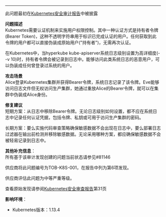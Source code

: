 ---  
此问题最初在[Kubernetes安全审计报告](https://github.com/kubernetes/community/blob/master/wg-security-audit/findings/Kubernetes%20Final%20Report.pdf)中被披露  

**问题描述**  
Kubernetes需要认证机制来实施用户权限控制。其中一种认证方式是持有者令牌(Bearer Token)，这种不透明字符串用于标识已完成认证的用户。任何获取到此令牌的用户都可以直接伪装成原始用户("持有者")，无需再次认证。  

在Kubernetes中，当hyperkube kube-apiserver系统日志级别设置为高详细度(--v 10)时，持有者令牌会被记录到日志中。能够访问此类系统日志的恶意用户，可以伪装成任何曾登录过系统的用户。  

**攻击场景**  
Alice登录Kubernetes集群并获得Bearer令牌，系统日志记录了该令牌。Eve能够访问日志文件但无权访问生产集群，她通过重放Alice的Bearer令牌，就可以在集群中伪装成Alice身份。  

**修复建议**  
短期方案：从日志中移除Bearer令牌。无论日志级别如何设置，都不应在系统日志中记录任何认证凭据，包括令牌、私钥或可用于访问生产集群的密码。  

长期方案：要么实施代码审查策略确保敏感数据不会出现在日志中，要么部署日志过滤器在输出前检测并移除敏感数据。无论采用哪种方案，都应确保敏感数据不会被轻易记录到日志中。  

**其他补充信息**：  
所有基于该审计发现创建的问题当前状态请参见#81146  

供应商将此问题编号为TOB-K8S-001，在报告中列为第6项发现。  

供应商评估此问题为中等严重等级。  

查看原始发现请参阅[Kubernetes安全审查报告](https://github.com/kubernetes/community/blob/master/wg-security-audit/findings/Kubernetes%20Final%20Report.pdf)第31页  

**影响环境**：  
- Kubernetes版本：1.13.4